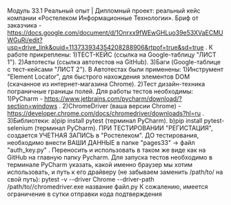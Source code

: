 Модуль 33.1 Реальный опыт | Дипломный проект: реальный кейс компании «Ростелеком Информационные Технологии».
Бриф от заказчика - https://docs.google.com/document/d/1Onrxx9fWEwGHLuo39e53XVaECMUWGuRi/edit?usp=drive_link&ouid=113733934354208288906&rtpof=true&sd=true .
К работе прикреплены:
1)ТЕСТ-КЕЙС (ссылка на Google-таблицу "ЛИСТ 1").
2)Автотесты (ссылка автотестов на GitHub).
3)Баги (Google-таблице с тест-кейсами "ЛИСТ 2").
В Автотестах были применены:
1)Инструмент "Element Locator", для быстрого нахождения элементов DOM (скачанное из интернет-магазина Chrome).
2)Тест дизайн-техника пограничные границы полей.
Для работы тестов необходимы:
1)PyCharm - https://www.jetbrains.com/pycharm/download/?section=windows .
2)ChromeDriver (ваша версии Chrome) - https://developer.chrome.com/docs/chromedriver/downloads?hl=ru .
3)Библиотеки:
a)pip install pytest (терминал PyCharm).
b)pip install pytest-selenium  (терминал PyCharm).
ПРИ ТЕСТИРОВАНИИ "РЕГИСТАЦИЯ", создается УЧЕТНАЯ ЗАПИСЬ в "Ростелеком".
ДО тестирования, необходимо внести ВАШИ ДАННЫЕ в папке "pages33" -> файл "auth_key.py" .
Переносить и использовать в таком же виде как на GitHub на главную папку Pycharm.
Для запуска тестов необходимо в терминале PyCharm указать, какой именно браузер мы хотим использовать, и путь к его драйверу (не забываем заменить /path/to/ на свой путь):
pytest -v --driver Chrome --driver-path /path/to//chromedriver.exe название файл.py
К сожалению, имеется ограничение в сутки отправки кода подтверждения
